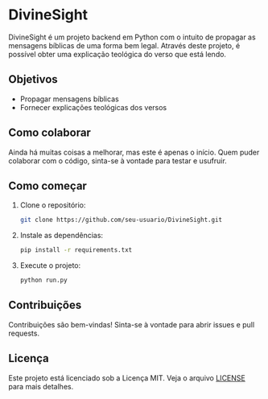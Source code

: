 # DivineSight

DivineSight é um projeto backend em Python com o intuito de propagar as mensagens bíblicas de uma forma bem legal. Através deste projeto, é possível obter uma explicação teológica do verso que está lendo.

## Objetivos

- Propagar mensagens bíblicas
- Fornecer explicações teológicas dos versos

## Como colaborar

Ainda há muitas coisas a melhorar, mas este é apenas o início. Quem puder colaborar com o código, sinta-se à vontade para testar e usufruir.

## Como começar

1. Clone o repositório:
   ```bash
   git clone https://github.com/seu-usuario/DivineSight.git
   ```
2. Instale as dependências:
   ```bash
   pip install -r requirements.txt
   ```
3. Execute o projeto:
   ```bash
   python run.py
   ```

## Contribuições

Contribuições são bem-vindas! Sinta-se à vontade para abrir issues e pull requests.

## Licença

Este projeto está licenciado sob a Licença MIT. Veja o arquivo [LICENSE](LICENSE) para mais detalhes.

